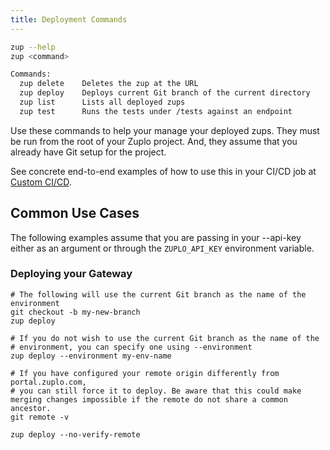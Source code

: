 ```yaml
---
title: Deployment Commands
---
```


```bash
zup --help
zup <command>

Commands:
  zup delete    Deletes the zup at the URL
  zup deploy    Deploys current Git branch of the current directory
  zup list      Lists all deployed zups
  zup test      Runs the tests under /tests against an endpoint
```

Use these commands to help your manage your deployed zups. They must be run from
the root of your Zuplo project. And, they assume that you already have Git setup
for the project.

See concrete end-to-end examples of how to use this in your CI/CD job at
[Custom CI/CD](../articles/custom-ci-cd.md).

## Common Use Cases

The following examples assume that you are passing in your --api-key either as
an argument or through the `ZUPLO_API_KEY` environment variable.

### Deploying your Gateway

```
# The following will use the current Git branch as the name of the environment
git checkout -b my-new-branch
zup deploy
```

```
# If you do not wish to use the current Git branch as the name of the
# environment, you can specify one using --environment
zup deploy --environment my-env-name
```

```
# If you have configured your remote origin differently from portal.zuplo.com,
# you can still force it to deploy. Be aware that this could make merging changes impossible if the remote do not share a common ancestor.
git remote -v

zup deploy --no-verify-remote
```
